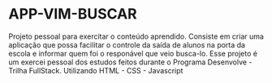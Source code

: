 # APP-VIM-BUSCAR
Projeto pessoal para exercitar o conteúdo aprendido. Consiste em criar uma aplicação que possa facilitar o controle da saída de alunos na porta da escola 
e  informar quem foi o responável que veio busca-lo.
Esse projeto é  um exercei pessoal dos estudos feitos durante o Programa Desenvolve - Trilha FullStack. 
Utilizando HTML - CSS - Javascript
